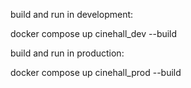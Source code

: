 build and run in development:

docker compose up cinehall_dev --build

build and run in production:

docker compose up cinehall_prod --build
